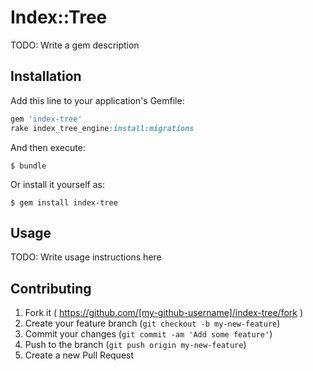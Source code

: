 # Index::Tree

TODO: Write a gem description

## Installation

Add this line to your application's Gemfile:

```ruby
gem 'index-tree'
rake index_tree_engine:install:migrations
```

And then execute:

    $ bundle

Or install it yourself as:

    $ gem install index-tree

## Usage

TODO: Write usage instructions here

## Contributing

1. Fork it ( https://github.com/[my-github-username]/index-tree/fork )
2. Create your feature branch (`git checkout -b my-new-feature`)
3. Commit your changes (`git commit -am 'Add some feature'`)
4. Push to the branch (`git push origin my-new-feature`)
5. Create a new Pull Request
